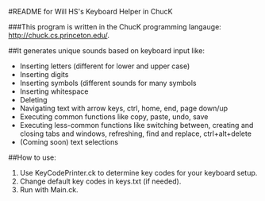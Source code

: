 #README for Will HS's Keyboard Helper in ChucK

###This program is written in the ChucK programming langauge: http://chuck.cs.princeton.edu/.

##It generates unique sounds based on keyboard input like:
- Inserting letters (different for lower and upper case)
- Inserting digits
- Inserting symbols (different sounds for many symbols
- Inserting whitespace
- Deleting
- Navigating text with arrow keys, ctrl, home, end, page down/up
- Executing common functions like copy, paste, undo, save
- Executing less-common functions like switching between, creating and closing tabs and windows, refreshing, find and replace, ctrl+alt+delete
- (Coming soon) text selections

##How to use:
1. Use KeyCodePrinter.ck to determine key codes for your keyboard setup.
2. Change default key codes in keys.txt (if needed).
3. Run with Main.ck.
